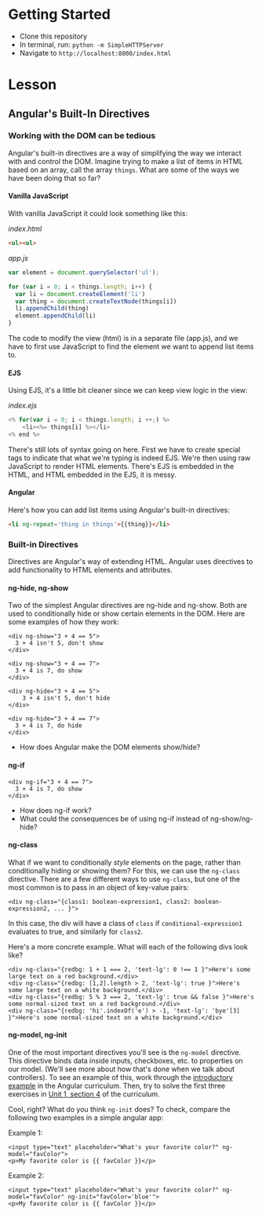 # Getting Started

- Clone this repository
- In terminal, run: `python -m SimpleHTTPServer`
- Navigate to `http://localhost:8000/index.html`

# Lesson

## Angular's Built-In Directives

### Working with the DOM can be tedious

Angular's built-in directives are a way of simplifying the way we interact with and control the DOM. Imagine trying to make a list of items in HTML based on an array, call the array `things`.  What are some of the ways we have been doing that so far?

#### Vanilla JavaScript
With vanilla JavaScript it could look something like this:

*index.html*
```HTML
<ul><ul>
```

*app.js*
```javascript
var element = document.querySelector('ul');

for (var i = 0; i < things.length; i++) {
  var li = document.createElement('li')
  var thing = document.createTextNode(things[i])
  li.appendChild(thing)
  element.appendChild(li)
}

```

The code to modify the view (html) is in a separate file (app.js), and we have to first use JavaScript to find the element we want to append list items to.

#### EJS

Using EJS, it's a little bit cleaner since we can keep view logic in the view:

*index.ejs*
```javascript
<% for(var i = 0; i < things.length; i ++;) %>
    <li><%= things[i] %></li>
<% end %>
```

There's still lots of syntax going on here.  First we have to create special tags to indicate that what we're typing is indeed EJS. We're then using raw JavaScript to render HTML elements.  There's EJS is embedded in the HTML, and HTML embedded in the EJS, it is messy.

#### Angular

Here's how you can add list items using Angular's built-in directives:

```HTML
<li ng-repeat='thing in things'>{{thing}}</li>
```

### Built-in Directives

Directives are Angular's way of extending HTML. Angular uses directives to add functionality to HTML elements and attributes.  

#### ng-hide, ng-show

Two of the simplest Angular directives are ng-hide and ng-show. Both are used to conditionally hide or show certain elements in the DOM. Here are some examples of how they work:

```
<div ng-show="3 + 4 == 5">
  3 + 4 isn't 5, don't show
</div>

<div ng-show="3 + 4 == 7">
  3 + 4 is 7, do show
</div>

<div ng-hide="3 + 4 == 5">
    3 + 4 isn't 5, don't hide
</div>

<div ng-hide="3 + 4 == 7">
  3 + 4 is 7, do hide
</div>
```

 - How does Angular make the DOM elements show/hide?  

#### ng-if

```
<div ng-if="3 + 4 == 7">
  3 + 4 is 7, do show
</div>
```

 - How does ng-if work?  
 - What could the consequences be of using ng-if instead of ng-show/ng-hide?

#### ng-class

What if we want to conditionally _style_ elements on the page, rather than conditionally hiding or showing them? For this, we can use the `ng-class` directive. There are a few different ways to use `ng-class`, but one of the most common is to pass in an object of key-value pairs:

`<div ng-class="{class1: boolean-expression1, class2: boolean-expression2, ... }">`

In this case, the div will have a class of `class` if `conditional-expression1` evaluates to true, and similarly for `class2`.

Here's a more concrete example. What will each of the following divs look like?

```
<div ng-class="{redbg: 1 + 1 === 2, 'text-lg': 0 !== 1 }">Here's some large text on a red background.</div>
<div ng-class="{redbg: [1,2].length > 2, 'text-lg': true }">Here's some large text on a white background.</div>
<div ng-class="{redbg: 5 % 3 === 2, 'text-lg': true && false }">Here's some normal-sized text on a red background.</div>
<div ng-class="{redbg: 'hi'.indexOf('e') > -1, 'text-lg': 'bye'[3] }">Here's some normal-sized text on a white background.</div>
```

#### ng-model, ng-init

One of the most important directives you'll see is the `ng-model` directive. This directive binds data inside inputs, checkboxes, etc. to properties on our model. (We'll see more about how that's done when we talk about controllers). To see an example of this, work through the [introductory example](https://github.com/gSchool/angular-curriculum/blob/master/Unit-1/01-intro-and-setup.md) in the Angular curriculum. Then, try to solve the first three exercises in [Unit 1, section 4](https://github.com/gSchool/angular-curriculum/blob/master/Unit-1/04-expressions-and-filters.md) of the curriculum.

Cool, right? What do you think `ng-init` does? To check, compare the following two examples in a simple angular app:

Example 1:

```
<input type="text" placeholder="What's your favorite color?" ng-model="favColor">
<p>My favorite color is {{ favColor }}</p>
```

Example 2:

```
<input type="text" placeholder="What's your favorite color?" ng-model="favColor" ng-init="favColor='blue'">
<p>My favorite color is {{ favColor }}</p>
```
